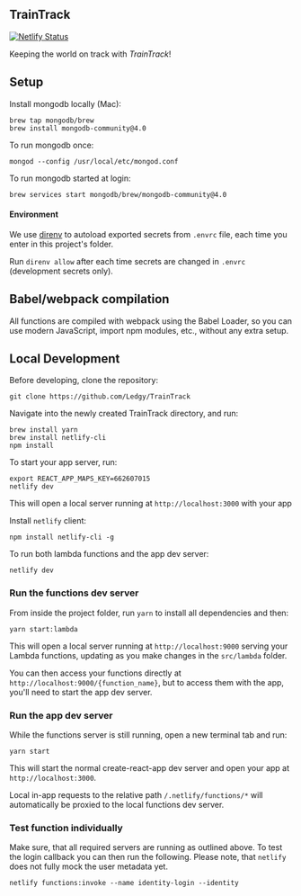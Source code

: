 ## TrainTrack

[![Netlify Status](https://api.netlify.com/api/v1/badges/56e7dcca-dca3-4516-bfec-a1fead6ee773/deploy-status)](https://app.netlify.com/sites/train-track/deploys)

Keeping the world on track with _TrainTrack_!

## Setup

Install mongodb locally (Mac):

```
brew tap mongodb/brew
brew install mongodb-community@4.0
```

To run mongodb once:

```
mongod --config /usr/local/etc/mongod.conf
```

To run mongodb started at login:

```
brew services start mongodb/brew/mongodb-community@4.0
```

#### Environment

We use [direnv] to autoload exported secrets from `.envrc` file, each time you enter in this project's folder.

Run `direnv allow` after each time secrets are changed in `.envrc` (development secrets only).

[direnv]: https://direnv.net/

## Babel/webpack compilation

All functions are compiled with webpack using the Babel Loader, so you can use modern JavaScript, import npm modules, etc., without any extra setup.


## Local Development

Before developing, clone the repository:
```
git clone https://github.com/Ledgy/TrainTrack
```

Navigate into the newly created TrainTrack directory, and run:
```
brew install yarn
brew install netlify-cli
npm install
```

To start your app server, run:
```
export REACT_APP_MAPS_KEY=662607015
netlify dev
```

This will open a local server running at `http://localhost:3000` with your app

Install `netlify` client:

```
npm install netlify-cli -g
```

To run both lambda functions and the app dev server:

```
netlify dev
```

### Run the functions dev server

From inside the project folder, run `yarn` to install all dependencies and then:

```
yarn start:lambda
```

This will open a local server running at `http://localhost:9000` serving your Lambda functions, updating as you make changes in the `src/lambda` folder.

You can then access your functions directly at `http://localhost:9000/{function_name}`, but to access them with the app, you'll need to start the app dev server.

### Run the app dev server

While the functions server is still running, open a new terminal tab and run:

```
yarn start
```

This will start the normal create-react-app dev server and open your app at `http://localhost:3000`.

Local in-app requests to the relative path `/.netlify/functions/*` will automatically be proxied to the local functions dev server.

### Test function individually

Make sure, that all required servers are running as outlined above. To test the
login callback you can then run the following. Please note, that `netlify` does
not fully mock the user metadata yet.

```
netlify functions:invoke --name identity-login --identity
```

